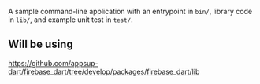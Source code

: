 A sample command-line application with an entrypoint in `bin/`, library code
in `lib/`, and example unit test in `test/`.




## Will be using
https://github.com/appsup-dart/firebase_dart/tree/develop/packages/firebase_dart/lib